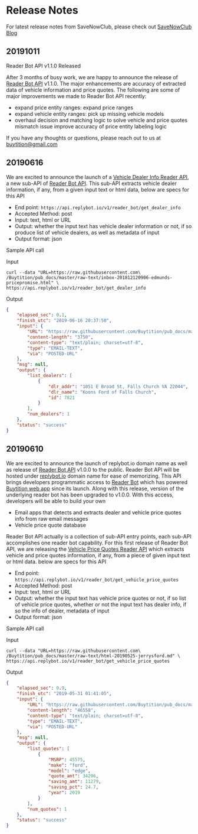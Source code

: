 # Release Notes

For latest release notes from SaveNowClub, please check out [SaveNowClub Blog](http://blog.savenowclub.com/)

## 20191011
Reader Bot API v1.1.0 Released

After 3 months of busy work, we are happy to announce the release of [Reader Bot API](https://github.com/Buytition/pub_docs/blob/master/FEATURES.md#reader-bot-api) v1.1.0.  The major enhancements are accuracy of extracted data of vehicle information and price quotes.  The following are some of major improvements we made to Reader Bot API recently:
* expand price entity ranges: expand price ranges
* expand vehicle entity ranges: pick up missing vehicle models
* overhaul decision and matching logic to solve vehicle and price quotes mismatch issue
improve accuracy of price entity labeling logic

If you have any thoughts or questions, please reach out to us at buytition@gmail.com

## 20190616
We are excited to announce the launch of a [Vehicle Dealer Info Reader API](https://github.com/Buytition/pub_docs/blob/master/FEATURES.md#vehicle-dealer-info-reader-api), a new sub-API of [Reader Bot API](https://github.com/Buytition/pub_docs/blob/master/FEATURES.md#reader-bot-api).  This sub-API extracts vehicle dealer information, if any, from a given input text or html data, below are specs for this API

* End point: `https://api.replybot.io/v1/reader_bot/get_dealer_info`
* Accepted Method: post
* Input: text, html or URL
* Output: whether the input text has vehicle dealer information or not, if so produce list of vehicle dealers, as well as metadata of input
* Output format: json

Sample API call

Input
```
curl --data "URL=https://raw.githubusercontent.com\
/Buytition/pub_docs/master/raw-text/inbox-201812120906-edmunds-pricepromise.html" \
https://api.replybot.io/v1/reader_bot/get_dealer_info
```

Output
```json
{
    "elapsed_sec": 0.1,
    "finish_utc": "2019-06-16 20:37:50",
    "input": {
        "URL": "https://raw.githubusercontent.com/Buytition/pub_docs/master/raw-text/inbox-201812120906-edmunds-pricepromise.html",
        "content-length": "3750",
        "content-type": "text/plain; charset=utf-8",
        "type": "EMAIL-TEXT",
        "via": "POSTED-URL"
    },
    "msg": null,
    "output": {
        "list_dealers": [
            {
                "dlr_addr": "1051 E Broad St, Falls Church VA 22044",
                "dlr_name": "Koons Ford of Falls Church",
                "id": 7821
            }
        ],
        "num_dealers": 1
    },
    "status": "success"
}
```

## 20190610
We are excited to announce the launch of replybot.io domain name as well as release of [Reader Bot API](https://github.com/Buytition/pub_docs/blob/master/FEATURES.md#reader-bot-api) v1.0.0 to the public.  Reader Bot API will be hosted under [replybot.io](https://api.replybot.io) domain name for ease of memorizing.  This API brings developers programmatic access to [Reader Bot](https://github.com/Buytition/pub_docs/blob/master/FEATURES.md#email-reader-bot) which has powered [Buytition web app](https://buytition.com) since its launch.  Along with this release,  version of the underlying reader bot has been upgraded to v1.0.0. With this access, developers will be able to build your own

* Email apps that detects and extracts dealer and  vehicle price quotes info from raw email messages
* Vehicle price quote database

Reader Bot API actually is a collection of sub-API entry points, each sub-API accomplishes one reader bot capability.  For this first release of Reader Bot API, we are releasing the [Vehicle Price Quotes Reader API](https://github.com/Buytition/pub_docs/blob/master/FEATURES.md#vehicle-price-quotes-reader-api) which extracts vehicle and price quotes information, if any, from a piece of given input text or html data. below are specs for this API

* End point: `https://api.replybot.io/v1/reader_bot/get_vehicle_price_quotes`
* Accepted Method: post
* Input: text, html or URL
* Output: whether the input text has vehicle price quotes or not, if so list of vehicle price quotes, whether or not the input text has dealer info, if so the info of dealer, metadata of input
* Output format: json

Sample API call

Input
```
curl --data "URL=https://raw.githubusercontent.com\
/Buytition/pub_docs/master/raw-text/html-20190525-jerrysford.md" \
https://api.replybot.io/v1/reader_bot/get_vehicle_price_quotes
```

Output
```json
{
    "elapsed_sec": 0.9,
    "finish_utc": "2019-05-31 01:41:05",
    "input": {
        "URL": "https://raw.githubusercontent.com/Buytition/pub_docs/master/raw-text/html-20190525-jerrysford.md",
        "content-length": "46558",
        "content-type": "text/plain; charset=utf-8",
        "type": "EMAIL-TEXT",
        "via": "POSTED-URL"
    },
    "msg": null,
    "output": {
        "list_quotes": [
            {
                "MSRP": 45575,
                "make": "ford",
                "model": "edge",
                "quote_amt": 34296,
                "saving_amt": 11279,
                "saving_pct": 24.7,
                "year": 2019
            }
        ],
        "num_quotes": 1
    },
    "status": "success"
}
```